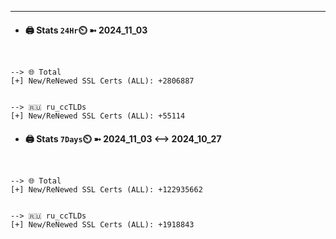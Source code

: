 

---
- #### 🖨️ **Stats** `24Hr`⏲️ ➼ 2024_11_03
```console


--> 🌐 Total
[+] New/ReNewed SSL Certs (ALL): +2806887


--> 🇷🇺 ru_ccTLDs
[+] New/ReNewed SSL Certs (ALL): +55114

```

- #### 🖨️ **Stats** `7Days`⏲️ ➼ 2024_11_03 <--> 2024_10_27
```console


--> 🌐 Total
[+] New/ReNewed SSL Certs (ALL): +122935662


--> 🇷🇺 ru_ccTLDs
[+] New/ReNewed SSL Certs (ALL): +1918843

```

